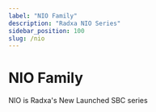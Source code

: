 ```yaml
---
label: "NIO Family"
description: "Radxa NIO Series"
sidebar_position: 100
slug: /nio
---
```


# NIO Family

NIO is Radxa's New Launched SBC series
